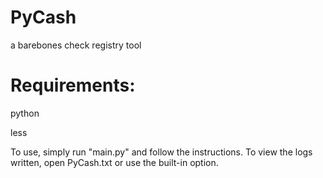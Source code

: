# PyCash
a barebones check registry tool

# Requirements: 
python

less

To use, simply run "main.py" and follow the instructions. To view the logs written, open PyCash.txt or use the built-in option.
